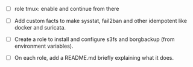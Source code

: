 - [ ] role tmux: enable and continue from there
- [ ] Add custom facts to make sysstat, fail2ban and other idempotent like docker and suricata.
- [ ] Create a role to install and configure s3fs and borgbackup (from environment variables).
- [ ] On each role, add a README.md briefly explaining what it does.

